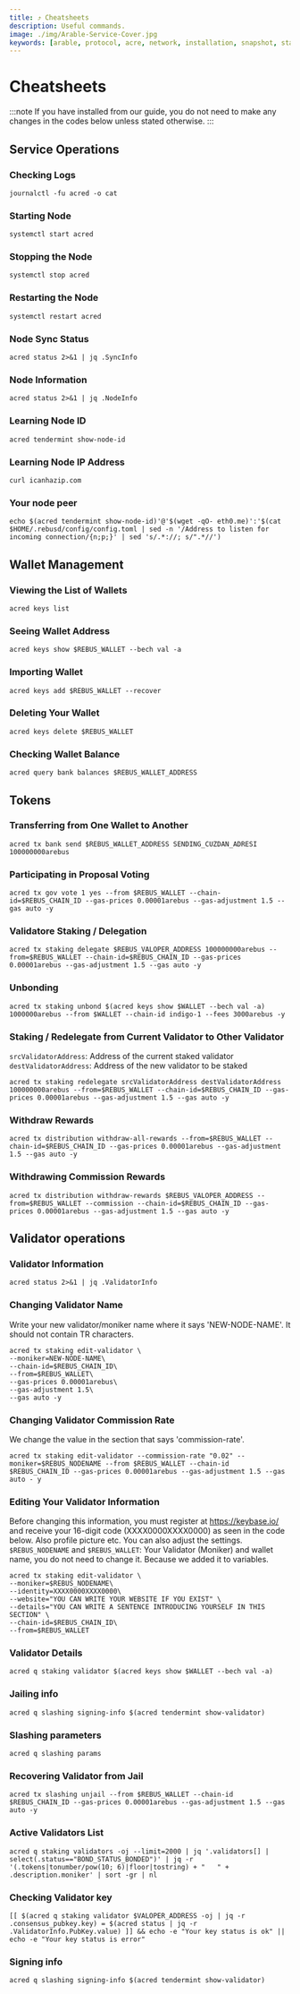 ```yaml
---
title: ⤴️ Cheatsheets
description: Useful commands.
image: ./img/Arable-Service-Cover.jpg
keywords: [arable, protocol, acre, network, installation, snapshot, statesync, update]
---
```


# Cheatsheets 
:::note
If you have installed from our guide, you do not need to make any changes in the codes below unless stated otherwise.
:::

## Service Operations

### Checking Logs
```
journalctl -fu acred -o cat
```

### Starting Node
```
systemctl start acred
```

### Stopping the Node
```
systemctl stop acred
```

### Restarting the Node
```
systemctl restart acred
```

### Node Sync Status
```
acred status 2>&1 | jq .SyncInfo
```

### Node Information
```
acred status 2>&1 | jq .NodeInfo
```

### Learning Node ID
```
acred tendermint show-node-id
```

### Learning Node IP Address
```
curl icanhazip.com
```

### Your node peer
```
echo $(acred tendermint show-node-id)'@'$(wget -qO- eth0.me)':'$(cat $HOME/.rebusd/config/config.toml | sed -n '/Address to listen for incoming connection/{n;p;}' | sed 's/.*://; s/".*//')
```

## Wallet Management

### Viewing the List of Wallets
```
acred keys list
```

### Seeing Wallet Address
```
acred keys show $REBUS_WALLET --bech val -a
```

### Importing Wallet
```
acred keys add $REBUS_WALLET --recover
```

### Deleting Your Wallet
```
acred keys delete $REBUS_WALLET
```

### Checking Wallet Balance
```
acred query bank balances $REBUS_WALLET_ADDRESS
```

## Tokens

### Transferring from One Wallet to Another
```
acred tx bank send $REBUS_WALLET_ADDRESS SENDING_CUZDAN_ADRESI 100000000arebus
```

### Participating in Proposal Voting
```
acred tx gov vote 1 yes --from $REBUS_WALLET --chain-id=$REBUS_CHAIN_ID --gas-prices 0.00001arebus --gas-adjustment 1.5 --gas auto -y
```

### Validatore Staking / Delegation
```
acred tx staking delegate $REBUS_VALOPER_ADDRESS 100000000arebus --from=$REBUS_WALLET --chain-id=$REBUS_CHAIN_ID --gas-prices 0.00001arebus --gas-adjustment 1.5 --gas auto -y
```
### Unbonding
```
acred tx staking unbond $(acred keys show $WALLET --bech val -a) 1000000arebus --from $WALLET --chain-id indigo-1 --fees 3000arebus -y
```

### Staking / Redelegate from Current Validator to Other Validator
`srcValidatorAddress`: Address of the current staked validator
`destValidatorAddress`: Address of the new validator to be staked
```
acred tx staking redelegate srcValidatorAddress destValidatorAddress 100000000arebus --from=$REBUS_WALLET --chain-id=$REBUS_CHAIN_ID --gas-prices 0.00001arebus --gas-adjustment 1.5 --gas auto -y
```

### Withdraw Rewards
```
acred tx distribution withdraw-all-rewards --from=$REBUS_WALLET --chain-id=$REBUS_CHAIN_ID --gas-prices 0.00001arebus --gas-adjustment 1.5 --gas auto -y
```

### Withdrawing Commission Rewards

```
acred tx distribution withdraw-rewards $REBUS_VALOPER_ADDRESS --from=$REBUS_WALLET --commission --chain-id=$REBUS_CHAIN_ID --gas-prices 0.00001arebus --gas-adjustment 1.5 --gas auto -y
```

## Validator operations

### Validator Information
```
acred status 2>&1 | jq .ValidatorInfo
```

### Changing Validator Name
Write your new validator/moniker name where it says 'NEW-NODE-NAME'. It should not contain TR characters.
```
acred tx staking edit-validator \
--moniker=NEW-NODE-NAME\
--chain-id=$REBUS_CHAIN_ID\
--from=$REBUS_WALLET\
--gas-prices 0.00001arebus\
--gas-adjustment 1.5\
--gas auto -y
```

### Changing Validator Commission Rate
We change the value in the section that says 'commission-rate'.
```
acred tx staking edit-validator --commission-rate "0.02" --moniker=$REBUS_NODENAME --from $REBUS_WALLET --chain-id $REBUS_CHAIN_ID --gas-prices 0.00001arebus --gas-adjustment 1.5 --gas auto - y
```

### Editing Your Validator Information
Before changing this information, you must register at https://keybase.io/ and receive your 16-digit code (XXXX0000XXXX0000) as seen in the code below. Also profile picture etc. You can also adjust the settings.
`$REBUS_NODENAME` and `$REBUS_WALLET`: Your Validator (Moniker) and wallet name, you do not need to change it. Because we added it to variables.
```
acred tx staking edit-validator \
--moniker=$REBUS_NODENAME\
--identity=XXXX0000XXXX0000\
--website="YOU CAN WRITE YOUR WEBSITE IF YOU EXIST" \
--details="YOU CAN WRITE A SENTENCE INTRODUCING YOURSELF IN THIS SECTION" \
--chain-id=$REBUS_CHAIN_ID\
--from=$REBUS_WALLET
```

### Validator Details
```
acred q staking validator $(acred keys show $WALLET --bech val -a)
```

### Jailing info
```
acred q slashing signing-info $(acred tendermint show-validator)
```

### Slashing parameters
```
acred q slashing params
```

### Recovering Validator from Jail
```
acred tx slashing unjail --from $REBUS_WALLET --chain-id $REBUS_CHAIN_ID --gas-prices 0.00001arebus --gas-adjustment 1.5 --gas auto -y
```

### Active Validators List
```
acred q staking validators -oj --limit=2000 | jq '.validators[] | select(.status=="BOND_STATUS_BONDED")' | jq -r '(.tokens|tonumber/pow(10; 6)|floor|tostring) + " 	 " + .description.moniker' | sort -gr | nl
```

### Checking Validator key
```
[[ $(acred q staking validator $VALOPER_ADDRESS -oj | jq -r .consensus_pubkey.key) = $(acred status | jq -r .ValidatorInfo.PubKey.value) ]] && echo -e "Your key status is ok" || echo -e "Your key status is error"
```

### Signing info
```
acred q slashing signing-info $(acred tendermint show-validator)
```
